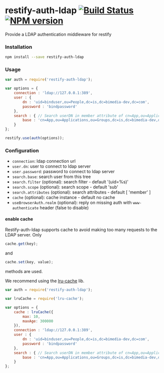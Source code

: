 # restify-auth-ldap [![Build Status](https://travis-ci.org/bimedia-fr/restify-auth-ldap.svg?branch=master)](https://travis-ci.org/bimedia-fr/restify-auth-ldap) [![NPM version](https://img.shields.io/npm/v/restify-auth-ldap.svg)](https://www.npmjs.com/package/restify-auth-ldap)

Provide a LDAP authentication middleware for restify

### Installation

```sh
npm install --save restify-auth-ldap
```

### Usage

```js
var auth = require('restify-auth-ldap');

var options = {
    connection : 'ldap://127.0.0.1:389',
    user : {  
        dn : 'uid=binduser,ou=People,dc=is,dc=bimedia-dev,dc=com',
        password : 'bindpassword'
    },
    search : { // Search userDN in member attribute of cn=App,ou=Applications,ou=Groups,dc=is,dc=bimedia-dev,dc=com
        base : 'cn=App,ou=Applications,ou=Groups,dc=is,dc=bimedia-dev,dc=com'
    }
};

restify.use(auth(options));
```

### Configuration

* `connection`: ldap connection url
* `user.dn`: user to connect to ldap server
* `user.password`: password to connect to ldap server
* `search.base`: search user from this tree
* `search.filter` (optional): search filter - default '(uid=%s)'
* `search.scope` (optional): search scope - default 'sub'
* `search.attributes` (optional): search attributes - default  [ 'member' ]
* `cache` (optional): cache instance - default no cache
* `useBrowserAuth.realm` (optional): reply on missing auth with `www-authenticate` header (false to disable)

#### enable cache

Restify-auth-ldap supports cache to avoid making too many requests to the LDAP server.
Only 
```js
cache.get(key);
```
and 
```js
cache.set(key, value);
```
methods are used.

We recommend using the [lru-cache](https://github.com/isaacs/node-lru-cache)  lib.


```js
var auth = require('restify-auth-ldap');

var lruCache = require('lru-cache');

var options = {
    cache : lruCache({
        max: 10,
        maxAge: 300000
    }),
    connection : 'ldap://127.0.0.1:389',
    user : {  
        dn : 'uid=binduser,ou=People,dc=is,dc=bimedia-dev,dc=com',
        password : 'bindpassword'
    },
    search : { // Search userDN in member attribute of cn=App,ou=Applications,ou=Groups,dc=is,dc=bimedia-dev,dc=com
        base : 'cn=App,ou=Applications,ou=Groups,dc=is,dc=bimedia-dev,dc=com'
    }
};
```